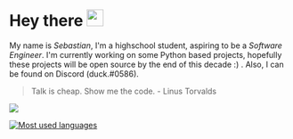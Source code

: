 # Hey there <img src="https://i.imgur.com/17XnhZI.png" width="30px">
My name is *Sebastian*, I'm a highschool student, aspiring to be a *Software Engineer*. I'm currently working on some Python based projects, hopefully these projects will be open source by the end of this decade :) . Also, I can be found on Discord (duck.#0586).
> Talk is cheap. Show me the code. - Linus Torvalds

![](https://github-readme-stats.vercel.app/api?username=ducktheduck&theme=dark&show_icons=true&hide_border=true&count_private=true)

[![Most used languages](https://github-readme-stats.vercel.app/api/top-langs/?username=ducktheduck&layout=compact&theme=dark&hide_border=true)](https://github.com/anuraghazra/github-readme-stats)
